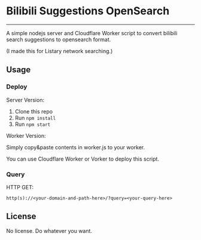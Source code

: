 # Bilibili Suggestions OpenSearch
------

A simple nodejs server and Cloudflare Worker script to convert bilibili search suggestions to opensearch format.

(I made this for Listary network searching.)

## Usage

### Deploy

Server Version:

1. Clone this repo
2. Run `npm install`
3. Run `npm start`

Worker Version:

Simply copy&paste contents in worker.js to your worker.

You can use Cloudflare Worker or Vorker to deploy this script.

### Query

HTTP GET:

```
http(s)://<your-domain-and-path-here>/?query=<your-query-here>
```

## License

No license. Do whatever you want.